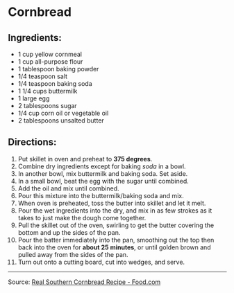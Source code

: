 # Cornbread

## Ingredients:

- 1 cup yellow cornmeal
- 1 cup all-purpose flour
- 1 tablespoon baking powder
- 1/4 teaspoon salt
- 1/4 teaspoon baking soda
- 1 1/4 cups buttermilk
- 1 large egg
- 2 tablespoons sugar
- 1/4 cup corn oil or vegetable oil
- 2 tablespoons unsalted butter

## Directions:

1. Put skillet in oven and preheat to **375 degrees**.
2. Combine dry ingredients except for baking *soda* in a bowl.
3. In another bowl, mix buttermilk and baking soda. Set aside.
4. In a small bowl, beat the egg with the sugar until combined.
5. Add the oil and mix until combined.
6. Pour this mixture into the buttermilk/baking soda and mix.
7. When oven is preheated, toss the butter into skillet and let it melt.
8. Pour the wet ingredients into the dry, and mix in as few strokes as it takes to just make the dough come together.
9. Pull the skillet out of the oven, swirling to get the butter covering the bottom and up the sides of the pan.
10. Pour the batter immediately into the pan, smoothing out the top then back into the oven for **about 25 minutes**, or until golden brown and pulled away from the sides of the pan.
11. Turn out onto a cutting board, cut into wedges, and serve.



***

Source: [Real Southern Cornbread Recipe  - Food.com](https://www.food.com/recipe/real-southern-cornbread-51550)